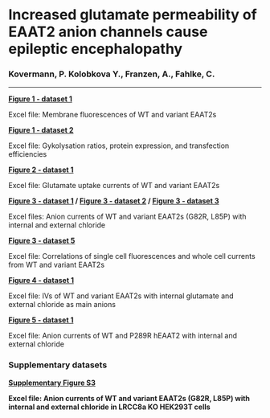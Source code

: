 # Increased glutamate permeability of EAAT2 anion channels cause epileptic encephalopathy
### Kovermann, P. Kolobkova Y., Franzen, A., Fahlke, C. 
----------------------------------------------------------------------------------------------------------
<b>[Figure 1 - dataset 1](../master/Expression_by_Mem_Fluo.xlsx)</b>

Excel file: Membrane fluorescences of WT and variant EAAT2s

<b>[Figure 1 - dataset 2](../master/Glycolysation.xlsx)</b>

Excel file: Gykolysation ratios, protein expression, and transfection efficiencies

<b>[Figure 2 - dataset 1](../master/Glutamate_Uptake.xlsx)</b>

Excel file: Glutamate uptake currents of WT and variant EAAT2s

<b>[Figure 3 - dataset 1](../master/Anion_currents_WT_Cl.xlsx) /
[Figure 3 - dataset 2](../master/Anion_currents_G82R_Cl.xlsx) /
[Figure 3 - dataset 3](../master/Anion_currents_L85P_Cl.xlsx)</b>

Excel files: Anion currents of WT and variant EAAT2s (G82R, L85P) with internal and external chloride

<b>[Figure 3 - dataset 5](../master/Current_vs_Fluo.xlsx)</b>

Excel file: Correlations of single cell fluorescences and whole cell currents from WT and variant EAAT2s

<b>[Figure 4 - dataset 1](../master/Glutamate_Permeability.xlsx)</b>

Excel file: IVs of WT and variant EAAT2s with internal glutamate and external chloride as main anions

<b>[Figure 5 - dataset 1](../master/Anion_currents_P289R_Cl.xlsx)</b> 

Excel file: Anion currents of WT and P289R hEAAT2 with internal and external chloride


### Supplementary datasets
<b>[Supplementary Figure S3](../master/Anion_currents_hEAAT2_variants_Cl_in_LRCC8a.xlsx)

Excel file: Anion currents of WT and variant EAAT2s (G82R, L85P) with internal and external chloride in LRCC8a KO HEK293T cells
